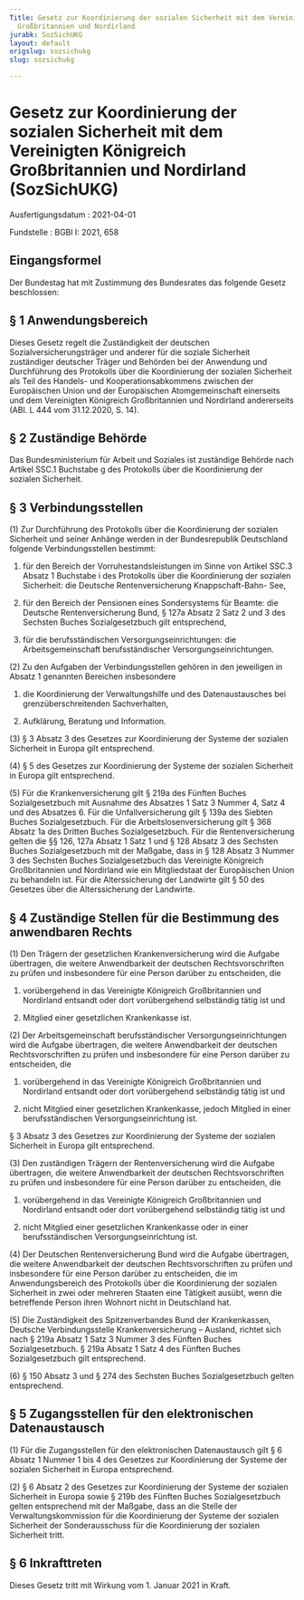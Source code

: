 ```yaml
---
Title: Gesetz zur Koordinierung der sozialen Sicherheit mit dem Vereinigten Königreich
  Großbritannien und Nordirland
jurabk: SozSichUKG
layout: default
origslug: sozsichukg
slug: sozsichukg

---
```


# Gesetz zur Koordinierung der sozialen Sicherheit mit dem Vereinigten Königreich Großbritannien und Nordirland (SozSichUKG)

Ausfertigungsdatum
:   2021-04-01

Fundstelle
:   BGBl I: 2021, 658


## Eingangsformel

Der Bundestag hat mit Zustimmung des Bundesrates das folgende Gesetz
beschlossen:


## § 1 Anwendungsbereich

Dieses Gesetz regelt die Zuständigkeit der deutschen
Sozialversicherungsträger und anderer für die soziale Sicherheit
zuständiger deutscher Träger und Behörden bei der Anwendung und
Durchführung des Protokolls über die Koordinierung der sozialen
Sicherheit als Teil des Handels- und Kooperationsabkommens zwischen
der Europäischen Union und der Europäischen Atomgemeinschaft
einerseits und dem Vereinigten Königreich Großbritannien und
Nordirland andererseits (ABl. L 444 vom 31.12.2020, S. 14).


## § 2 Zuständige Behörde

Das Bundesministerium für Arbeit und Soziales ist zuständige Behörde
nach Artikel SSC.1 Buchstabe g des Protokolls über die Koordinierung
der sozialen Sicherheit.


## § 3 Verbindungsstellen

(1) Zur Durchführung des Protokolls über die Koordinierung der
sozialen Sicherheit und seiner Anhänge werden in der Bundesrepublik
Deutschland folgende Verbindungsstellen bestimmt:

1.  für den Bereich der Vorruhestandsleistungen im Sinne von Artikel SSC.3
    Absatz 1 Buchstabe i des Protokolls über die Koordinierung der
    sozialen Sicherheit: die Deutsche Rentenversicherung Knappschaft-Bahn-
    See,


2.  für den Bereich der Pensionen eines Sondersystems für Beamte: die
    Deutsche Rentenversicherung Bund, § 127a Absatz 2 Satz 2 und 3 des
    Sechsten Buches Sozialgesetzbuch gilt entsprechend,


3.  für die berufsständischen Versorgungseinrichtungen: die
    Arbeitsgemeinschaft berufsständischer Versorgungseinrichtungen.




(2) Zu den Aufgaben der Verbindungsstellen gehören in den jeweiligen
in Absatz 1 genannten Bereichen insbesondere

1.  die Koordinierung der Verwaltungshilfe und des Datenaustausches bei
    grenzüberschreitenden Sachverhalten,


2.  Aufklärung, Beratung und Information.




(3) § 3 Absatz 3 des Gesetzes zur Koordinierung der Systeme der
sozialen Sicherheit in Europa gilt entsprechend.

(4) § 5 des Gesetzes zur Koordinierung der Systeme der sozialen
Sicherheit in Europa gilt entsprechend.

(5) Für die Krankenversicherung gilt § 219a des Fünften Buches
Sozialgesetzbuch mit Ausnahme des Absatzes 1 Satz 3 Nummer 4, Satz 4
und des Absatzes 6. Für die Unfallversicherung gilt § 139a des Siebten
Buches Sozialgesetzbuch. Für die Arbeitslosenversicherung gilt § 368
Absatz 1a des Dritten Buches Sozialgesetzbuch. Für die
Rentenversicherung gelten die §§ 126, 127a Absatz 1 Satz 1 und § 128
Absatz 3 des Sechsten Buches Sozialgesetzbuch mit der Maßgabe, dass in
§ 128 Absatz 3 Nummer 3 des Sechsten Buches Sozialgesetzbuch das
Vereinigte Königreich Großbritannien und Nordirland wie ein
Mitgliedstaat der Europäischen Union zu behandeln ist. Für die
Alterssicherung der Landwirte gilt § 50 des Gesetzes über die
Alterssicherung der Landwirte.


## § 4 Zuständige Stellen für die Bestimmung des anwendbaren Rechts

(1) Den Trägern der gesetzlichen Krankenversicherung wird die Aufgabe
übertragen, die weitere Anwendbarkeit der deutschen Rechtsvorschriften
zu prüfen und insbesondere für eine Person darüber zu entscheiden, die

1.  vorübergehend in das Vereinigte Königreich Großbritannien und
    Nordirland entsandt oder dort vorübergehend selbständig tätig ist und


2.  Mitglied einer gesetzlichen Krankenkasse ist.




(2) Der Arbeitsgemeinschaft berufsständischer Versorgungseinrichtungen
wird die Aufgabe übertragen, die weitere Anwendbarkeit der deutschen
Rechtsvorschriften zu prüfen und insbesondere für eine Person darüber
zu entscheiden, die

1.  vorübergehend in das Vereinigte Königreich Großbritannien und
    Nordirland entsandt oder dort vorübergehend selbständig tätig ist und


2.  nicht Mitglied einer gesetzlichen Krankenkasse, jedoch Mitglied in
    einer berufsständischen Versorgungseinrichtung ist.



§ 3 Absatz 3 des Gesetzes zur Koordinierung der Systeme der sozialen
Sicherheit in Europa gilt entsprechend.

(3) Den zuständigen Trägern der Rentenversicherung wird die Aufgabe
übertragen, die weitere Anwendbarkeit der deutschen Rechtsvorschriften
zu prüfen und insbesondere für eine Person darüber zu entscheiden, die

1.  vorübergehend in das Vereinigte Königreich Großbritannien und
    Nordirland entsandt oder dort vorübergehend selbständig tätig ist und


2.  nicht Mitglied einer gesetzlichen Krankenkasse oder in einer
    berufsständischen Versorgungseinrichtung ist.




(4) Der Deutschen Rentenversicherung Bund wird die Aufgabe übertragen,
die weitere Anwendbarkeit der deutschen Rechtsvorschriften zu prüfen
und insbesondere für eine Person darüber zu entscheiden, die im
Anwendungsbereich des Protokolls über die Koordinierung der sozialen
Sicherheit in zwei oder mehreren Staaten eine Tätigkeit ausübt, wenn
die betreffende Person ihren Wohnort nicht in Deutschland hat.

(5) Die Zuständigkeit des Spitzenverbandes Bund der Krankenkassen,
Deutsche Verbindungsstelle Krankenversicherung – Ausland, richtet sich
nach § 219a Absatz 1 Satz 3 Nummer 3 des Fünften Buches
Sozialgesetzbuch. § 219a Absatz 1 Satz 4 des Fünften Buches
Sozialgesetzbuch gilt entsprechend.

(6) § 150 Absatz 3 und § 274 des Sechsten Buches Sozialgesetzbuch
gelten entsprechend.


## § 5 Zugangsstellen für den elektronischen Datenaustausch

(1) Für die Zugangsstellen für den elektronischen Datenaustausch gilt
§ 6 Absatz 1 Nummer 1 bis 4 des Gesetzes zur Koordinierung der Systeme
der sozialen Sicherheit in Europa entsprechend.

(2) § 6 Absatz 2 des Gesetzes zur Koordinierung der Systeme der
sozialen Sicherheit in Europa sowie § 219b des Fünften Buches
Sozialgesetzbuch gelten entsprechend mit der Maßgabe, dass an die
Stelle der Verwaltungskommission für die Koordinierung der Systeme der
sozialen Sicherheit der Sonderausschuss für die Koordinierung der
sozialen Sicherheit tritt.


## § 6 Inkrafttreten

Dieses Gesetz tritt mit Wirkung vom 1. Januar 2021 in Kraft.

